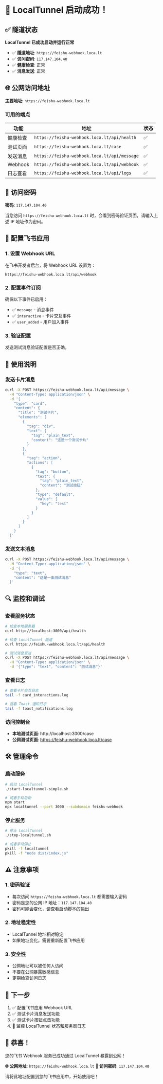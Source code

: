# 🎉 LocalTunnel 启动成功！

## ✅ 隧道状态

**LocalTunnel 已成功启动并运行正常**

- ✅ **隧道地址**: `https://feishu-webhook.loca.lt`
- ✅ **访问密码**: `117.147.104.40`
- ✅ **健康检查**: 正常
- ✅ **消息发送**: 正常

## 🌐 公网访问地址

**主要地址**: `https://feishu-webhook.loca.lt`

### 可用的端点

| 功能 | 地址 | 状态 |
|------|------|------|
| 健康检查 | `https://feishu-webhook.loca.lt/api/health` | ✅ |
| 测试页面 | `https://feishu-webhook.loca.lt/case` | ✅ |
| 发送消息 | `https://feishu-webhook.loca.lt/api/message` | ✅ |
| Webhook | `https://feishu-webhook.loca.lt/api/webhook` | ✅ |
| 日志查看 | `https://feishu-webhook.loca.lt/api/logs` | ✅ |

## 🔑 访问密码

**密码**: `117.147.104.40`

当您访问 `https://feishu-webhook.loca.lt` 时，会看到密码验证页面，请输入上述 IP 地址作为密码。

## 🔄 配置飞书应用

### 1. 设置 Webhook URL

在飞书开发者后台，将 Webhook URL 设置为：
```
https://feishu-webhook.loca.lt/api/webhook
```

### 2. 配置事件订阅

确保以下事件已启用：
- ✅ `message` - 消息事件
- ✅ `interactive` - 卡片交互事件  
- ✅ `user_added` - 用户加入事件

### 3. 验证配置

发送测试消息验证配置是否正确。

## 📝 使用说明

### 发送卡片消息

```bash
curl -X POST https://feishu-webhook.loca.lt/api/message \
  -H "Content-Type: application/json" \
  -d '{
    "type": "card",
    "content": {
      "title": "测试卡片",
      "elements": [
        {
          "tag": "div",
          "text": {
            "tag": "plain_text",
            "content": "这是一个测试卡片"
          }
        },
        {
          "tag": "action",
          "actions": [
            {
              "tag": "button",
              "text": {
                "tag": "plain_text",
                "content": "测试按钮"
              },
              "type": "default",
              "value": {
                "key": "test"
              }
            }
          ]
        }
      ]
    }
  }'
```

### 发送文本消息

```bash
curl -X POST https://feishu-webhook.loca.lt/api/message \
  -H "Content-Type: application/json" \
  -d '{
    "type": "text",
    "content": "这是一条测试消息"
  }'
```

## 🔍 监控和调试

### 查看服务状态

```bash
# 检查本地服务器
curl http://localhost:3000/api/health

# 检查 LocalTunnel 隧道
curl https://feishu-webhook.loca.lt/api/health

# 测试消息发送
curl -X POST https://feishu-webhook.loca.lt/api/message \
  -H "Content-Type: application/json" \
  -d '{"type": "text", "content": "测试消息"}'
```

### 查看日志

```bash
# 查看卡片交互日志
tail -f card_interactions.log

# 查看 Toast 通知日志
tail -f toast_notifications.log
```

### 访问控制台

- **本地测试页面**: http://localhost:3000/case
- **公网测试页面**: https://feishu-webhook.loca.lt/case

## 🛠️ 管理命令

### 启动服务
```bash
# 启动 LocalTunnel
./start-localtunnel-simple.sh

# 或者手动启动
npm start
npx localtunnel --port 3000 --subdomain feishu-webhook
```

### 停止服务
```bash
# 停止 LocalTunnel
./stop-localtunnel.sh

# 或者手动停止
pkill -f localtunnel
pkill -f "node dist/index.js"
```

## ⚠️ 注意事项

### 1. 密码验证
- 每次访问 `https://feishu-webhook.loca.lt` 都需要输入密码
- 密码是您的公网 IP 地址：`117.147.104.40`
- 密码可能会变化，请查看启动脚本的输出

### 2. 地址稳定性
- LocalTunnel 地址相对稳定
- 如果地址变化，需要重新配置飞书应用

### 3. 安全性
- 公网地址可以被任何人访问
- 不要在公网暴露敏感信息
- 定期检查访问日志

## 🎯 下一步

1. ✅ 配置飞书应用 Webhook URL
2. ✅ 测试卡片消息发送功能
3. ✅ 测试卡片按钮点击功能
4. 🔄 监控 LocalTunnel 状态和服务器日志

## 🎉 恭喜！

您的飞书 Webhook 服务已成功通过 LocalTunnel 暴露到公网！

**🌐 公网地址**: `https://feishu-webhook.loca.lt`
**🔑 访问密码**: `117.147.104.40`

请将此地址配置到您的飞书应用中，开始使用吧！ 